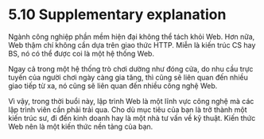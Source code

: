 # 5.10 Supplementary explanation

Ngành công nghiệp phần mềm hiện đại không thể tách khỏi Web. Hơn nữa, Web thậm chí không cần dựa trên giao thức HTTP. Miễn là kiến trúc CS hay BS, nó có thể được coi là một hệ thống Web.

Ngay cả trong một hệ thống trò chơi dường như đóng cửa, do nhu cầu trực tuyến của người chơi ngày càng gia tăng, thì cũng sẽ liên quan đến nhiều giao tiếp từ xa, nó cũng sẽ liên quan đến nhiều công nghệ Web.

Vì vậy, trong thời buổi này, lập trình Web là một lĩnh vực công nghệ mà các lập trình viên cần phải trải qua. Cho dù mục tiêu của bạn là trở thành một kiến trúc sư, đi đến kinh doanh hay là một nhà tư vấn về kỹ thuật. Kiến thức Web nên là một kiến thức nền tảng của bạn.

